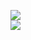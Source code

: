 [![](https://img.shields.io/badge/Made%20With-Github%20Spray-lightgrey.svg?style=for-the-badge&logo=github)](https://github.com/Annihil/github-spray#17357)  
[![](https://i.imgur.com/2DrTn0Z.gif)](https://github.com/Annihil/github-spray)
